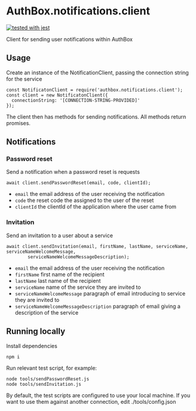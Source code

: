 # AuthBox.notifications.client

[![tested with jest](https://img.shields.io/badge/tested_with-jest-99424f.svg)](https://github.com/facebook/jest)

Client for sending user notifications within AuthBox

## Usage

Create an instance of the NotificationClient, passing the connection string for the service

```
const NotificatonClient = require('authbox.notifications.client');
const client = new NotificatonClient({
  connectionString: '[CONNECTION-STRING-PROVIDED]'
});
```

The client then has methods for sending notifications. All methods return promises.

## Notifications

### Password reset

Send a notification when a password reset is requests

```
await client.sendPasswordReset(email, code, clientId);
```

- `email` the email address of the user receiving the notification
- `code` the reset code the assigned to the user of the reset
- `clientId` the clientId of the application where the user came from

### Invitation

Send an invitation to a user about a service

```
await client.sendInvitation(email, firstName, lastName, serviceName, serviceNameWelcomeMessage, 
        serviceNameWelcomeMessageDescription);
```

- `email` the email address of the user receiving the notification
- `firstName` first name of the recipient 
- `lastName` last name of the recipient
- `serviceName` name of the service they are invited to
- `serviceNameWelcomeMessage` paragraph of email introducing to service they are invited to
- `serviceNameWelcomeMessageDescription` paragraph of email giving a description of the service 

## Running locally

Install dependencies
```
npm i
```

Run relevant test script, for example:

```
node tools/sendPasswordReset.js
node tools/sendInvitation.js
```

By default, the test scripts are configured to use your local machine. If you want to use them against another connection, edit ./tools/config.json
